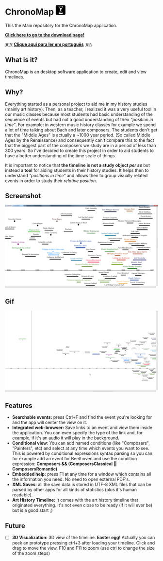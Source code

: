 # ChronoMap ![](https://github.com/HenriAugusto/ChronoMap/blob/master/Icons/ChronoMap%20Icon.png)

This the Main repository for the ChronoMap application.

[**Click here to go to the download page!**](https://github.com/HenriAugusto/ChronoMap/releases)

🇧🇷 [**Clique aqui para ler em português**](https://github.com/HenriAugusto/ChronoMap/blob/master/README.md) 🇧🇷


## What is it?

ChronoMap is an desktop software application to create, edit and view timelines.

## Why? 

Everything started as a personal project to aid me in my history studies (mainly art history). Then, as a teacher, i realized it was a very useful tool in our music classes because most students had basic understanding of the sequence of events but had not a good understanding of their _"position in time"_. For example: in western music history classes for example we spend a lot of time talking about Bach and later composers. The students don't get that the "Middle Ages" is actually a ~1000 year period. (So called Middle Ages by the Renaissance) and consequently can't compare this to the fact that the biggest part of the composers we study are in a period of less than 300 years. So i've decided to create this project in order to aid students to have a better understanding of the time scale of things.

It is important to notice that **the timeline is not a study object _per se_** but instead a **tool** for aiding students in their history studies. It helps then to understand _"positions in time"_ and allows then to group visually related events in order to study their _relative position_.

## Screenshot
![Looks like your browser can't display this image](https://raw.githubusercontent.com/HenriAugusto/ChronoMap/master/Readme%20Images/ChronoMap%20v0.1.0.png)

## Gif
![Looks like your browser can't display this image](https://raw.githubusercontent.com/HenriAugusto/ChronoMap/master/Readme%20Images/ChronoMap%20v0.1.0%20gif.gif)

## Features

* **Searchable events:** press Ctrl+F and find the event you're looking for and the app will center the view on it.
* **Integrated web-browser:** Save links to an event and view them inside the application. You can even specify the type of the link and, for example, if it's an audio it will play in the background.
* **Conditional view**: You can add named conditions (like "Composers", "Painters", etc) and select at any time which events you want to see. This is powered by conditional expressions syntax parsing so you can for example add an event for Beethoven and use the condition expression: __Composers && (ComposersClassical || ComposersRomantic)__
* **Embedded help:** press F1 at any time for a window which contains all the information you need. No need to open external PDF's.
* **XML Saves:** all the save data is stored in UTF-8 XML files that can be parsed by other apps for all kinds of statistics (plus it's human readable).
* **Art History Timeline:** It comes with the art history timeline that originated everything. It's not even close to be ready (if it will ever be) but is a good start ;)

## Future

- [ ] **3D Visualization:** 3D view of the timeline. __Easter egg!__ Actually you can peek an prototype pressing ctrl+3 after loading your timeline. Click and drag to move the view. F10 and F11 to zoom (use ctrl to change the size of the zoom steps)
